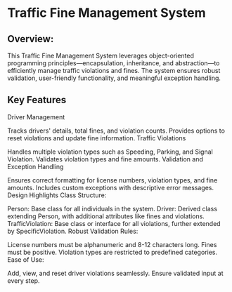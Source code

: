 



# Traffic Fine Management System
## Overview: 
This Traffic Fine Management System leverages object-oriented programming principles—encapsulation, inheritance, and abstraction—to efficiently manage traffic violations and fines.
The system ensures robust validation, user-friendly functionality, and meaningful exception handling.

## Key Features
Driver Management

Tracks drivers' details, total fines, and violation counts.
Provides options to reset violations and update fine information.
Traffic Violations

Handles multiple violation types such as Speeding, Parking, and Signal Violation.
Validates violation types and fine amounts.
Validation and Exception Handling

Ensures correct formatting for license numbers, violation types, and fine amounts.
Includes custom exceptions with descriptive error messages.
Design Highlights
Class Structure:

Person: Base class for all individuals in the system.
Driver: Derived class extending Person, with additional attributes like fines and violations.
TrafficViolation: Base class or interface for all violations, further extended by SpecificViolation.
Robust Validation Rules:

License numbers must be alphanumeric and 8-12 characters long.
Fines must be positive.
Violation types are restricted to predefined categories.
Ease of Use:

Add, view, and reset driver violations seamlessly.
Ensure validated input at every step.
